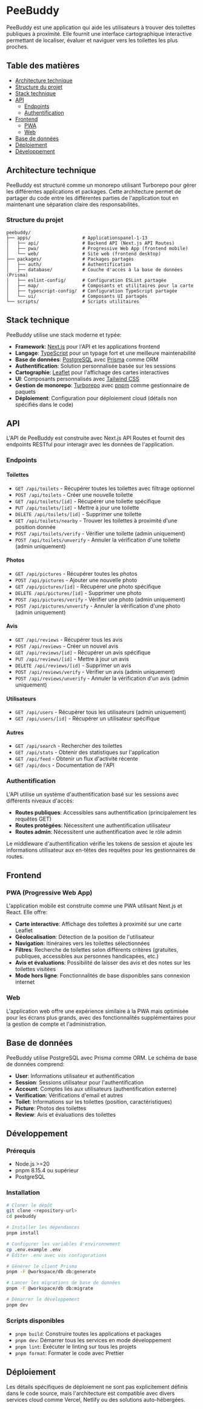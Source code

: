 # PeeBuddy

PeeBuddy est une application qui aide les utilisateurs à trouver des toilettes publiques à proximité. Elle fournit une interface cartographique interactive permettant de localiser, évaluer et naviguer vers les toilettes les plus proches.

## Table des matières

- [Architecture technique](#architecture-technique)
- [Structure du projet](#structure-du-projet)
- [Stack technique](#stack-technique)
- [API](#api)
  - [Endpoints](#endpoints)
  - [Authentification](#authentification)
- [Frontend](#frontend)
  - [PWA](#pwa)
  - [Web](#web)
- [Base de données](#base-de-données)
- [Déploiement](#déploiement)
- [Développement](#développement)

## Architecture technique

PeeBuddy est structuré comme un monorepo utilisant Turborepo pour gérer les différentes applications et packages. Cette architecture permet de partager du code entre les différentes parties de l'application tout en maintenant une séparation claire des responsabilités.

### Structure du projet

```
peebuddy/
├── apps/                   # Applicationspanel-1-13
│   ├── api/                # Backend API (Next.js API Routes)
│   ├── pwa/                # Progressive Web App (frontend mobile)
│   └── web/                # Site web (frontend desktop)
├── packages/               # Packages partagés
│   ├── auth/               # Authentification
│   ├── database/           # Couche d'accès à la base de données (Prisma)
│   ├── eslint-config/      # Configuration ESLint partagée
│   ├── map/                # Composants et utilitaires pour la carte
│   ├── typescript-config/  # Configuration TypeScript partagée
│   └── ui/                 # Composants UI partagés
└── scripts/                # Scripts utilitaires
```

## Stack technique

PeeBuddy utilise une stack moderne et typée:

- **Framework**: [Next.js](https://nextjs.org/) pour l'API et les applications frontend
- **Langage**: [TypeScript](https://www.typescriptlang.org/) pour un typage fort et une meilleure maintenabilité
- **Base de données**: [PostgreSQL](https://www.postgresql.org/) avec [Prisma](https://www.prisma.io/) comme ORM
- **Authentification**: Solution personnalisée basée sur les sessions
- **Cartographie**: [Leaflet](https://leafletjs.com/) pour l'affichage des cartes interactives
- **UI**: Composants personnalisés avec [Tailwind CSS](https://tailwindcss.com/)
- **Gestion de monorepo**: [Turborepo](https://turbo.build/repo) avec [pnpm](https://pnpm.io/) comme gestionnaire de paquets
- **Déploiement**: Configuration pour déploiement cloud (détails non spécifiés dans le code)

## API

L'API de PeeBuddy est construite avec Next.js API Routes et fournit des endpoints RESTful pour interagir avec les données de l'application.

### Endpoints

#### Toilettes

- `GET /api/toilets` - Récupérer toutes les toilettes avec filtrage optionnel
- `POST /api/toilets` - Créer une nouvelle toilette
- `GET /api/toilets/[id]` - Récupérer une toilette spécifique
- `PUT /api/toilets/[id]` - Mettre à jour une toilette
- `DELETE /api/toilets/[id]` - Supprimer une toilette
- `GET /api/toilets/nearby` - Trouver les toilettes à proximité d'une position donnée
- `POST /api/toilets/verify` - Vérifier une toilette (admin uniquement)
- `POST /api/toilets/unverify` - Annuler la vérification d'une toilette (admin uniquement)

#### Photos

- `GET /api/pictures` - Récupérer toutes les photos
- `POST /api/pictures` - Ajouter une nouvelle photo
- `GET /api/pictures/[id]` - Récupérer une photo spécifique
- `DELETE /api/pictures/[id]` - Supprimer une photo
- `POST /api/pictures/verify` - Vérifier une photo (admin uniquement)
- `POST /api/pictures/unverify` - Annuler la vérification d'une photo (admin uniquement)

#### Avis

- `GET /api/reviews` - Récupérer tous les avis
- `POST /api/reviews` - Créer un nouvel avis
- `GET /api/reviews/[id]` - Récupérer un avis spécifique
- `PUT /api/reviews/[id]` - Mettre à jour un avis
- `DELETE /api/reviews/[id]` - Supprimer un avis
- `POST /api/reviews/verify` - Vérifier un avis (admin uniquement)
- `POST /api/reviews/unverify` - Annuler la vérification d'un avis (admin uniquement)

#### Utilisateurs

- `GET /api/users` - Récupérer tous les utilisateurs (admin uniquement)
- `GET /api/users/[id]` - Récupérer un utilisateur spécifique

#### Autres

- `GET /api/search` - Rechercher des toilettes
- `GET /api/stats` - Obtenir des statistiques sur l'application
- `GET /api/feed` - Obtenir un flux d'activité récente
- `GET /api/docs` - Documentation de l'API

### Authentification

L'API utilise un système d'authentification basé sur les sessions avec différents niveaux d'accès:

- **Routes publiques**: Accessibles sans authentification (principalement les requêtes GET)
- **Routes protégées**: Nécessitent une authentification utilisateur
- **Routes admin**: Nécessitent une authentification avec le rôle admin

Le middleware d'authentification vérifie les tokens de session et ajoute les informations utilisateur aux en-têtes des requêtes pour les gestionnaires de routes.

## Frontend

### PWA (Progressive Web App)

L'application mobile est construite comme une PWA utilisant Next.js et React. Elle offre:

- **Carte interactive**: Affichage des toilettes à proximité sur une carte Leaflet
- **Géolocalisation**: Détection de la position de l'utilisateur
- **Navigation**: Itinéraires vers les toilettes sélectionnées
- **Filtres**: Recherche de toilettes selon différents critères (gratuites, publiques, accessibles aux personnes handicapées, etc.)
- **Avis et évaluations**: Possibilité de laisser des avis et des notes sur les toilettes visitées
- **Mode hors ligne**: Fonctionnalités de base disponibles sans connexion internet

### Web

L'application web offre une expérience similaire à la PWA mais optimisée pour les écrans plus grands, avec des fonctionnalités supplémentaires pour la gestion de compte et l'administration.

## Base de données

PeeBuddy utilise PostgreSQL avec Prisma comme ORM. Le schéma de base de données comprend:

- **User**: Informations utilisateur et authentification
- **Session**: Sessions utilisateur pour l'authentification
- **Account**: Comptes liés aux utilisateurs (authentification externe)
- **Verification**: Vérifications d'email et autres
- **Toilet**: Informations sur les toilettes (position, caractéristiques)
- **Picture**: Photos des toilettes
- **Review**: Avis et évaluations des toilettes

## Développement

### Prérequis

- Node.js >=20
- pnpm 8.15.4 ou supérieur
- PostgreSQL

### Installation

```bash
# Cloner le dépôt
git clone <repository-url>
cd peebuddy

# Installer les dépendances
pnpm install

# Configurer les variables d'environnement
cp .env.example .env
# Éditer .env avec vos configurations

# Générer le client Prisma
pnpm -F @workspace/db db:generate

# Lancer les migrations de base de données
pnpm -F @workspace/db db:migrate

# Démarrer le développement
pnpm dev
```

### Scripts disponibles

- `pnpm build`: Construire toutes les applications et packages
- `pnpm dev`: Démarrer tous les services en mode développement
- `pnpm lint`: Exécuter le linting sur tous les projets
- `pnpm format`: Formater le code avec Prettier

## Déploiement

Les détails spécifiques de déploiement ne sont pas explicitement définis dans le code source, mais l'architecture est compatible avec divers services cloud comme Vercel, Netlify ou des solutions auto-hébergées.
